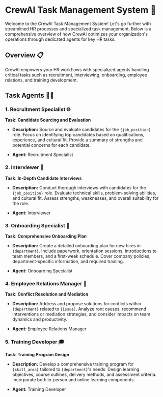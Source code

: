 

# CrewAI Task Management System 🚀

Welcome to the CrewAI Task Management System! Let's go further with streamlined HR processes and specialized task management. Below is a comprehensive overview of how CrewAI optimizes your organization's operations through dedicated agents for key HR tasks.

## Overview 📋

CrewAI empowers your HR workflows with specialized agents handling critical tasks such as recruitment, interviewing, onboarding, employee relations, and training development.

## Task Agents 🕵️‍♂️

### 1. Recruitment Specialist 🌐

**Task: Candidate Sourcing and Evaluation**

- **Description:** Source and evaluate candidates for the `{job_position}` role. Focus on identifying top candidates based on qualifications, experience, and cultural fit. Provide a summary of strengths and potential concerns for each candidate.

- **Agent:** Recruitment Specialist

### 2. Interviewer 🎤

**Task: In-Depth Candidate Interviews**

- **Description:** Conduct thorough interviews with candidates for the `{job_position}` role. Evaluate technical skills, problem-solving abilities, and cultural fit. Assess strengths, weaknesses, and overall suitability for the role.

- **Agent:** Interviewer

### 3. Onboarding Specialist 📝

**Task: Comprehensive Onboarding Plan**

- **Description:** Create a detailed onboarding plan for new hires in `{department}`. Include paperwork, orientation sessions, introductions to team members, and a first-week schedule. Cover company policies, department-specific information, and required training.

- **Agent:** Onboarding Specialist

### 4. Employee Relations Manager 🤝

**Task: Conflict Resolution and Mediation**

- **Description:** Address and propose solutions for conflicts within `{department}` related to `{issue}`. Analyze root causes, recommend interventions or mediation strategies, and consider impacts on team dynamics and productivity.

- **Agent:** Employee Relations Manager

### 5. Training Developer 🎓

**Task: Training Program Design**

- **Description:** Develop a comprehensive training program for `{skill_area}` tailored to `{department}`'s needs. Design learning objectives, course outlines, delivery methods, and assessment criteria. Incorporate both in-person and online learning components.

- **Agent:** Training Developer


